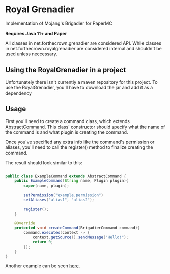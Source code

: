 # Royal Grenadier
Implementation of Mojang's Brigadier for PaperMC

**Requires Java 11+ and Paper**

All classes in net.forthecrown.grenadier are considered API. While classes in net.forthecrown.royalgrenadier are considered internal and shouldn't be used unless neccessary.

## Using the RoyalGrenadier in a project
Unfortunately there isn't currently a maven repository for this project.
To use the RoyalGrenadier, you'll have to download the jar and add it as a dependency

## Usage
First you'll need to create a command class, which extends [AbstractCommand](https://github.com/BotulToxin/RoyalGrenadier/blob/main/src/main/java/net/forthecrown/grenadier/command/AbstractCommand.java). This class' constructor should specify what the name of the command is and what plugin is creating the command.

Once you've specified any extra info like the command's permission or aliases, you'll need to call the register() method to finalize creating the command.

The result should look similar to this:
````java

public class ExampleCommand extends AbstractCommand {
	public ExampleCommand(String name, Plugin plugin){
		super(name, plugin);
		
		setPermission("example.permission")
		setAliases("alias1", "alias2");
		
		register();
	}

	@Override
	protected void createCommand(BrigadierCommand command){
		command.executes(context -> {
			context.getSource().sendMessage("Hello!");
			return 0;
		});
	}
}
````
Another example can be seen [here](https://github.com/BotulToxin/RoyalGrenadier/blob/main/src/main/java/net/forthecrown/grenadier/CommandExample.java).
